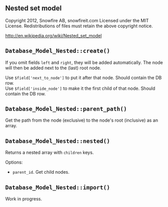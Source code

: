 
## Nested set model

Copyright 2012, Snowfire AB, snowfireit.com
Licensed under the MIT License.
Redistributions of files must retain the above copyright notice.

http://en.wikipedia.org/wiki/Nested_set_model



## `Database_Model_Nested::create()`

If you omit fields `left` and `right`, they will be added automatically. The node will then be added
next to the (last) root node.

Use `$field['next_to_node']` to put it after that node. Should contain the DB row.  
Use `$field['inside_node']` to make it the first child of that node. Should contain the DB row.




## `Database_Model_Nested::parent_path()`

Get the path from the node (exclusive) to the node's root (inclusive) as an array.





## `Database_Model_Nested::nested()`

Returns a nested array with `children` keys.

Options:

- `parent_id`. Get child nodes.





## `Database_Model_Nested::import()`

Work in progress.